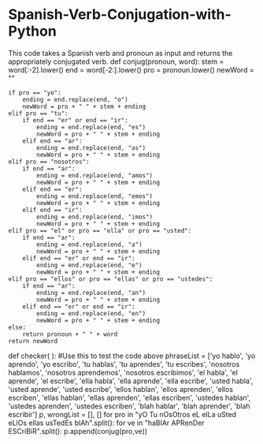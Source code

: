 # Spanish-Verb-Conjugation-with-Python
This code takes a Spanish verb and pronoun as input and returns the appropriately conjugated verb.
def conjug(pronoun, word):
    stem = word[:-2].lower()
    end = word[-2:].lower()
    pro = pronoun.lower()
    newWord = ""

    if pro == "yo":
        ending = end.replace(end, "o")
        newWord = pro + " " + stem + ending
    elif pro == "tu":
        if end == "er" or end == "ir":
            ending = end.replace(end, "es")
            newWord = pro + " " + stem + ending
        elif end == "ar":
            ending = end.replace(end, "as")
            newWord = pro + " " + stem + ending
    elif pro == "nosotros":
        if end == "ar":
            ending = end.replace(end, "amos")
            newWord = pro + " " + stem + ending
        elif end == "er":
            ending = end.replace(end, "emos")
            newWord = pro + " " + stem + ending
        elif end == "ir":
            ending = end.replace(end, "imos")
            newWord = pro + " " + stem + ending
    elif pro == "el" or pro == "ella" or pro == "usted":
        if end == "ar":
            ending = end.replace(end, "a")
            newWord = pro + " " + stem + ending
        elif end == "er" or end == "ir":
            ending = end.replace(end, "e")
            newWord = pro + " " + stem + ending
    elif pro == "ellos" or pro == "ellas" or pro == "ustedes":
        if end == "ar":
            ending = end.replace(end, "an")
            newWord = pro + " " + stem + ending
        elif end == "er" or end == "ir":
            ending = end.replace(end, "en")
            newWord = pro + " " + stem + ending
    else:
        return pronoun + " " + word
    return newWord


def checker( ): #Use this to test the code above
    phraseList = ['yo hablo', 'yo aprendo', 'yo escribo', 'tu hablas', 'tu aprendes', 'tu escribes', 'nosotros hablamos', 'nosotros aprendemos', 'nosotros escribimos', 'el habla', 'el aprende', 'el escribe', 'ella habla', 'ella aprende', 'ella escribe', 'usted habla', 'usted aprende', 'usted escribe', 'ellos hablan', 'ellos aprenden', 'ellos escriben', 'ellas hablan', 'ellas aprenden', 'ellas escriben', 'ustedes hablan', 'ustedes aprenden', 'ustedes escriben', 'blah hablar', 'blah aprender', 'blah escribir']
    p, wrongList = [], []
    for pro in "yO Tu nOsOtros eL elLa uSted eLlOs ellas usTedEs blAh".split():
        for ve in "haBlAr APRenDer ESCriBiR".split():
            p.append(conjug(pro,ve))

